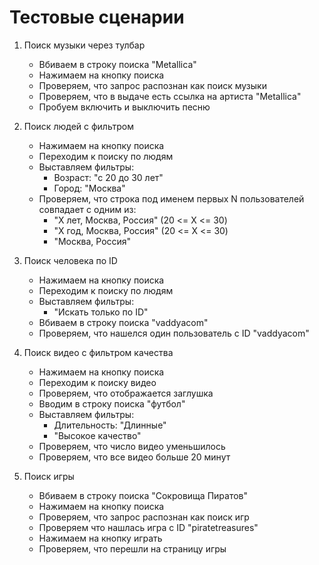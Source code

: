 # Тестовые сценарии

1. Поиск музыки через тулбар
    * Вбиваем в строку поиска "Metallica"
    * Нажимаем на кнопку поиска
    * Проверяем, что запрос распознан как поиск музыки
    * Проверяем, что в выдаче есть ссылка на артиста "Metallica"
    * Пробуем включить и выключить песню
    
2. Поиск людей с фильтром
    * Нажимаем на кнопку поиска
    * Переходим к поиску по людям
    * Выставляем фильтры:
        * Возраст: "с 20 до 30 лет"
        * Город: "Москва"
    * Проверяем, что строка под именем первых N пользователей совпадает с одним из:
        * "X лет, Москва, Россия" (20 <= X <= 30)
        * "X год, Москва, Россия" (20 <= X <= 30)
        * "Москва, Россия"
        
3. Поиск человека по ID
    * Нажимаем на кнопку поиска
    * Переходим к поиску по людям
    * Выставляем фильтры:
        * "Искать только по ID"
    * Вбиваем в строку поиска "vaddyacom"
    * Проверяем, что нашелся один пользователь с ID "vaddyacom"
    
4. Поиск видео с фильтром качества
    * Нажимаем на кнопку поиска
    * Переходим к поиску видео
    * Проверяем, что отображается заглушка
    * Вводим в строку поиска "футбол"
    * Выставляем фильтры:
        * Длительность: "Длинные"
        * "Высокое качество"
    * Проверяем, что число видео уменьшилось
    * Проверяем, что все видео больше 20 минут

5. Поиск игры
    * Вбиваем в строку поиска "Сокровища Пиратов"
    * Нажимаем на кнопку поиска
    * Проверяем, что запрос распознан как поиск игр
    * Проверяем что нашлась игра с ID "piratetreasures"
    * Нажимаем на кнопку играть
    * Проверяем, что перешли на страницу игры
